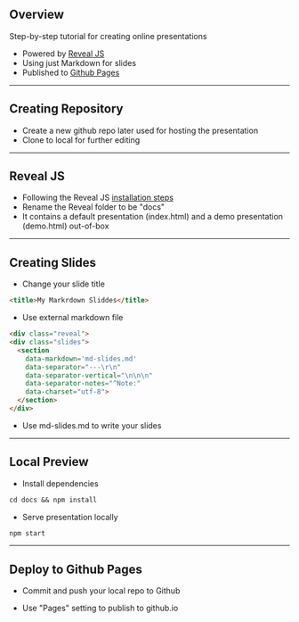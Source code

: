 ## Overview

Step-by-step tutorial for creating online presentations

* Powered by [Reveal JS](https://revealjs.com/)
* Using just Markdown for slides
* Published to [ Github Pages ]( cellsummer.github.io/presentations )

---

## Creating Repository

* Create a new github repo later used for hosting the presentation
* Clone to local for further editing

---

## Reveal JS

* Following the Reveal JS [installation steps](https://revealjs.com/installation/)
* Rename the Reveal folder to be "docs"
* It contains a default presentation (index.html) and a demo presentation (demo.html) out-of-box

---

## Creating Slides

* Change your slide title

```html
<title>My Markrdown Sliddes</title>
```

* Use external markdown file 

```html
<div class="reveal">
<div class="slides">
  <section
    data-markdown='md-slides.md'
    data-separator="---\r\n"
    data-separator-vertical="\n\n\n"
    data-separator-notes="^Note:"
    data-charset="utf-8">
  </section>
</div>
```
* Use md-slides.md to write your slides
 
---

## Local Preview

* Install dependencies

```ps
cd docs && npm install
```
* Serve presentation locally

```ps
npm start
```
---

## Deploy to Github Pages

* Commit and push your local repo to Github

* Use "Pages" setting to publish to github.io


